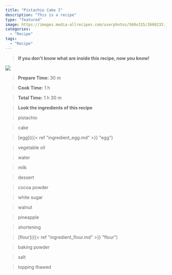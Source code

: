 ```yaml
---
title: "Pistachio Cake I"
description: "This is a recipe"
type: "featured"
image: https://images.media-allrecipes.com/userphotos/560x315/2668233.jpg
categories: 
  - "Recipe"
tags: 
  - "Recipe"
---
```



>**If you don't know what are inside this recipe, now you know!**

![](../images/Recipes-Banner.jpg)
> **Prepare Time:** 30 m


> **Cook Time:** 1 h


> **Total Time:** 1 h 30 m

> **Look the ingredients of this recipe**

> pistachio

> cake

> [egg]({{< ref "ingredient_egg.md" >}} "egg")

> vegetable oil

> water

> milk

> dessert

> cocoa powder

> white sugar

> walnut

> pineapple

> shortening

> [flour]({{< ref "ingredient_flour.md" >}} "flour")

> baking powder

> salt

> topping thawed


